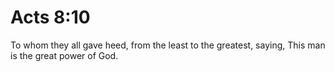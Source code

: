 # Acts 8:10

To whom they all gave heed, from the least to the greatest, saying, This man is the great power of God.